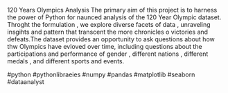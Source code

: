 120 Years Olympics Analysis
The primary aim of this project is to harness the power of Python for naunced analysis of the 120 Year Olympic dataset. Throght the formulation , we explore diverse facets of data , unraveling insgihts and pattern that transcent the more chronicles o victories and defeats.The dataset provides an opportunity to ask questions about how thw Olympics have evloved over time, including questions about the participations and performance of gender , different nations , different medals , and different sports and events.

#python #pythonlibraeies #numpy #pandas #matplotlib #seaborn #dataanalyst
